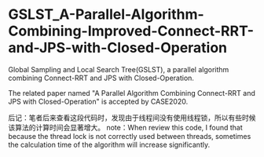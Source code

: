 # GSLST_A-Parallel-Algorithm-Combining-Improved-Connect-RRT-and-JPS-with-Closed-Operation
Global Sampling and Local Search Tree(GSLST), a parallel algorithm combining Connect-RRT and JPS with Closed-Operation.  

The related paper named "A Parallel Algorithm Combining Connect-RRT and JPS with Closed-Operation" is accepted by CASE2020.

后记：笔者后来查看这段代码时，发现由于线程间没有使用线程锁，所以有些时候该算法的计算时间会显著增大。
note：When review this code, I found that because the thread lock is not correctly used between threads, sometimes the calculation time of the algorithm will increase significantly.
